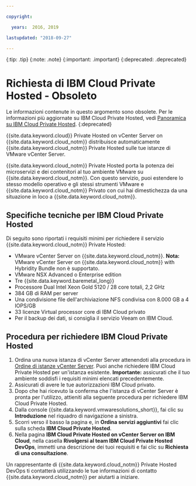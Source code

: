 ```yaml
---

copyright:

  years:  2016, 2019

lastupdated: "2018-09-27"

---
```


{:tip: .tip}
{:note: .note}
{:important: .important}
{:deprecated: .deprecated}

# Richiesta di IBM Cloud Private Hosted - Obsoleto

Le informazioni contenute in questo argomento sono obsolete. Per le informazioni più aggiornate su IBM Cloud Private Hosted, vedi [Panoramica su IBM Cloud Private Hosted](icp_overview.html).
{:deprecated}

{{site.data.keyword.cloud}} Private Hosted on vCenter Server on {{site.data.keyword.cloud_notm}} distribuisce automaticamente {{site.data.keyword.cloud_notm}} Private Hosted sulle tue istanze di VMware vCenter Server.

{{site.data.keyword.cloud_notm}} Private Hosted porta la potenza dei microservizi e dei contenitori al tuo ambiente VMware su {{site.data.keyword.cloud_notm}}. Con questo servizio, puoi estendere lo stesso modello operativo e gli stessi strumenti VMware e {{site.data.keyword.cloud_notm}} Privato con cui hai dimestichezza da una situazione in loco a {{site.data.keyword.cloud_notm}}.

## Specifiche tecniche per IBM Cloud Private Hosted

Di seguito sono riportati i requisiti minimi per richiedere il servizio {{site.data.keyword.cloud_notm}} Private Hosted:

* VMware vCenter Server on {{site.data.keyword.cloud_notm}}.
  **Nota:** VMware vCenter Server on {{site.data.keyword.cloud_notm}} with Hybridity Bundle non è supportato.
* VMware NSX Advanced o Enterprise edition
* Tre {{site.data.keyword.baremetal_long}}
* Processore Dual Intel Xeon Gold 5120 / 28 core totali, 2,2 GHz
* 384 GB di RAM per server
* Una condivisione file dell'archiviazione NFS condivisa con 8.000 GB a 4 IOPS/GB
* 33 licenze Virtual processor core di IBM Cloud privato
* Per il backup dei dati, si consiglia il servizio Veeam on IBM Cloud.

## Procedura per richiedere IBM Cloud Private Hosted

1. Ordina una nuova istanza di vCenter Server attenendoti alla procedura in [Ordine di istanze vCenter Server](../vcenter/vc_orderinginstance.html). Puoi anche richiedere IBM Cloud Private Hosted per un'istanza esistente.
  **Importante:** assicurati che il tuo ambiente soddisfi i requisiti minimi elencati precedentemente.
2. Assicurati di avere le tue autorizzazioni IBM Cloud privato.
3. Dopo che hai ricevuto la conferma che l'istanza di vCenter Server è pronta per l'utilizzo, attieniti alla seguente procedura per richiedere IBM Cloud Private Hosted.
4. Dalla console {{site.data.keyword.vmwaresolutions_short}}, fai clic su **Introduzione** nel riquadro di navigazione a sinistra.
5. Scorri verso il basso la pagina e, in **Ordina servizi aggiuntivi** fai clic sulla scheda **IBM Cloud Private Hosted**.
6. Nella pagina **IBM Cloud Private Hosted on vCenter Server on IBM Cloud**, nella casella **Rivolgersi al team IBM Cloud Private Hosted DevOps**, immetti una descrizione dei tuoi requisiti e fai clic su **Richiesta di una consultazione**.

Un rappresentante di {{site.data.keyword.cloud_notm}} Private Hosted DevOps ti contatterà utilizzando le tue informazioni di contatto {{site.data.keyword.cloud_notm}} per aiutarti a iniziare.
